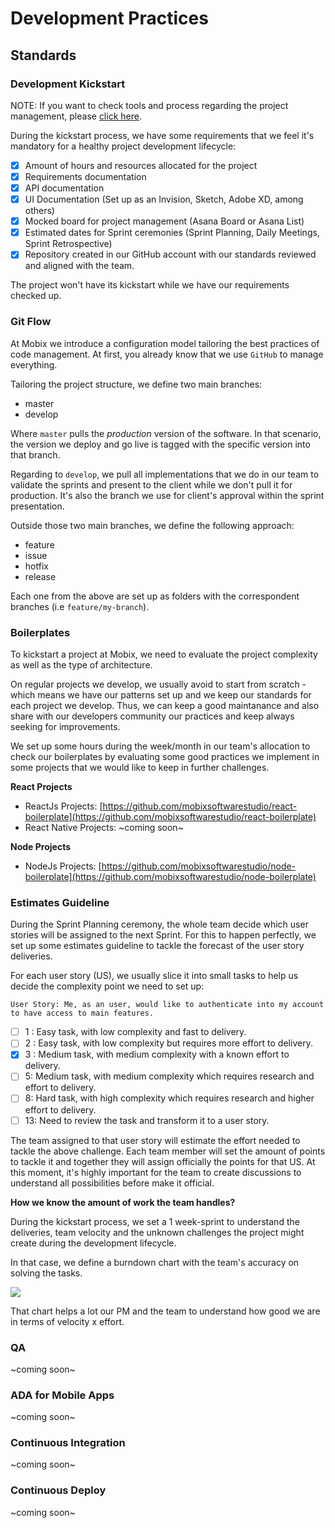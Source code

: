 # Development Practices

## Standards

### Development Kickstart

NOTE: If you want to check tools and process regarding the project management, please [click here](6-project-management.md).

During the kickstart process, we have some requirements that we feel it's mandatory for a healthy project development lifecycle:

* [x] Amount of hours and resources allocated for the project
* [x] Requirements documentation
* [x] API documentation
* [x] UI Documentation \(Set up as an Invision, Sketch, Adobe XD, among others\)
* [x] Mocked board for project management \(Asana Board or Asana List\)
* [x] Estimated dates for Sprint ceremonies \(Sprint Planning, Daily Meetings, Sprint Retrospective\)
* [x] Repository created in our GitHub account with our standards reviewed and aligned with the team.

The project won't have its kickstart while we have our requirements checked up.

### Git Flow

At Mobix we introduce a configuration model tailoring the best practices of code management. At first, you already know that we use `GitHub` to manage everything.

Tailoring the project structure, we define two main branches:

* master
* develop

Where `master` pulls the _production_ version of the software. In that scenario, the version we deploy and go live is tagged with the specific version into that branch.

Regarding to `develop`, we pull all implementations that we do in our team to validate the sprints and present to the client while we don't pull it for production. It's also the branch we use for client's approval within the sprint presentation.

Outside those two main branches, we define the following approach:

* feature
* issue
* hotfix
* release

Each one from the above are set up as folders with the correspondent branches \(i.e `feature/my-branch`\).

### Boilerplates

To kickstart a project at Mobix, we need to evaluate the project complexity as well as the type of architecture.

On regular projects we develop, we usually avoid to start from scratch - which means we have our patterns set up and we keep our standards for each project we develop. Thus, we can keep a good maintanance and also share with our developers community our practices and keep always seeking for improvements.

We set up some hours during the week/month in our team's allocation to check our boilerplates by evaluating some good practices we implement in some projects that we would like to keep in further challenges.

**React Projects**

* ReactJs Projects: [https://github.com/mobixsoftwarestudio/react-boilerplate](https://github.com/mobixsoftwarestudio/react-boilerplate)
* React Native Projects: ~coming soon~

**Node Projects**

* NodeJs Projects: [https://github.com/mobixsoftwarestudio/node-boilerplate](https://github.com/mobixsoftwarestudio/node-boilerplate)

### Estimates Guideline

During the Sprint Planning ceremony, the whole team decide which user stories will be assigned to the next Sprint. For this to happen perfectly, we set up some estimates guideline to tackle the forecast of the user story deliveries.

For each user story \(US\), we usually slice it into small tasks to help us decide the complexity point we need to set up:

`User Story: Me, as an user, would like to authenticate into my account to have access to main features.`

* [ ] 1 : Easy task, with low complexity and fast to delivery.
* [ ] 2 : Easy task, with low complexity but requires more effort to delivery.
* [x] 3 : Medium task, with medium complexity with a known effort to delivery.
* [ ] 5: Medium task, with medium complexity which requires research and effort to delivery.
* [ ] 8: Hard task, with high complexity which requires research and higher effort to delivery.
* [ ] 13: Need to review the task and transform it to a user story.

The team assigned to that user story will estimate the effort needed to tackle the above challenge. Each team member will set the amount of points to tackle it and together they will assign officially the points for that US. At this moment, it's highly important for the team to create discussions to understand all possibilities before make it official.

**How we know the amount of work the team handles?**

During the kickstart process, we set a 1 week-sprint to understand the deliveries, team velocity and the unknown challenges the project might create during the development lifecycle.

In that case, we define a burndown chart with the team's accuracy on solving the tasks.

![](https://www.visual-paradigm.com/servlet/editor-content/scrum/scrum-burndown-chart/sites/7/2018/11/burndown-chart-and-emotion.png)

That chart helps a lot our PM and the team to understand how good we are in terms of velocity x effort.

### QA

~coming soon~

### ADA for Mobile Apps

~coming soon~

### Continuous Integration

~coming soon~

### Continuous Deploy

~coming soon~

